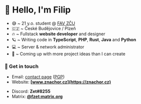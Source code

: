 # 👋 Hello, I'm Filip

- 😅 ~ 21 y.o. student @ [FAV ZČU](https://fav.zcu.cz)
- 🇨🇿 ~ České Budějovice / Plzeň
- 🔥 ~ Fullstack **website developer** and designer
- 🪐 ~ Writing code in **TypeScript**, **PHP**, **Rust**, **Java** and **Python**
- 💻 ~ Server & network administrator
- 🌱 ~ Coming up with more project ideas than I can create

### 💬 Get in touch

+ Email: [contact page](https://znachor.cz/kontakt) ([PGP](https://keyoxide.org/6074fe55e45fb6626e787617f7e1af4fd8e2d01e))
+ Website: **[www.znachor.cz](https://znachor.cz)**

- Discord: **Zet#8255**
- Matrix: **[@fzet:matrix.org](https://matrix.to/#/@fzet:matrix.org)**